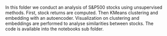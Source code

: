 In this folder we conduct an analysis of S&P500 stocks using unsupervised methods.
First, stock returns are computed. Then KMeans clustering and embedding with an autoencoder.
Visualization on clustering and embeddings are performed to analyse similarities between stocks.
The code is available into the notebooks sub folder.
